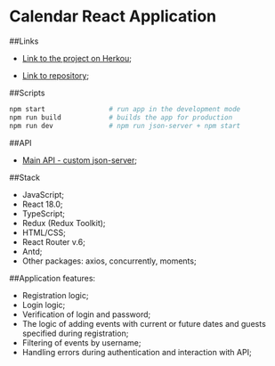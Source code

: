# Calendar React Application

##Links

- [Link to the project on Herkou](https://calendar-react-solo.herokuapp.com/);

- [Link to repository](https://github.com/BohdanSolo/react-calendar);

##Scripts

```bash
npm start                # run app in the development mode
npm run build            # builds the app for production
npm run dev              # npm run json-server + npm start
```

##API
- [Main API - custom json-server](http://localhost:3001);


##Stack
- JavaScript;
- React 18.0;
- TypeScript;
- Redux (Redux Toolkit);
- HTML/CSS;
- React Router v.6;
- Antd;
- Other packages: axios, concurrently, moments;

##Application features:
- Registration logic;
- Login logic;
- Verification of login and password;
- The logic of adding events with current or future dates and guests specified during registration;
- Filtering of events by username;
- Handling errors during authentication and interaction with API;